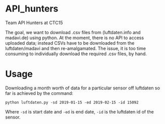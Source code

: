 # API_hunters
Team API Hunters at CTC15

The goal, we want to download .csv files from (luftdaten.info and madavi.de) using python. At the moment, there is no API to access uploaded data; instead CSVs have to be downloaded from the luftdaten/madavi and then re-amalgamated. The issue, it is too time consuming to individually download the required .csv files, by hand. 


# Usage

Downloading a month worth of data for a particular sensor off luftdaten so far is achieved by the command:

```python luftdaten.py -sd 2019-01-15 -ed 2019-02-15 -id 15092```

Where ```-sd``` is start date and ```-ed``` is end date, ```-id``` is the luftdaten id of the sensor.
